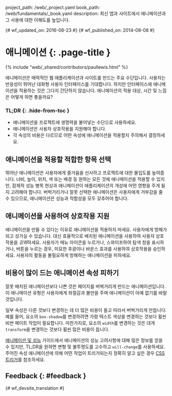 project_path: /web/_project.yaml book_path: /web/fundamentals/_book.yaml description: 최신 앱과 사이트에서 애니메이션과 그 사용에 대한 이해도를 높입니다.

{# wf_updated_on: 2016-08-23 #} {# wf_published_on: 2014-08-08 #}

# 애니메이션 {: .page-title }

{% include "web/_shared/contributors/paullewis.html" %}

애니메이션은 매력적인 웹 애플리케이션과 사이트를 만드는 주요 수단입니다. 사용자는 반응성이 뛰어난 대화형 사용자 인터페이스를 기대합니다. 하지만 인터페이스에 애니메이션을 적용하는 것은 그다지 간단하지 않습니다. 애니메이션의 적용 대상, 시간 및 느낌은 어떻게 하면 좋을까요?

### TL;DR {: .hide-from-toc }

* 애니메이션을 프로젝트에 생명력을 불어넣는 수단으로 사용하세요.
* 애니메이션은 사용자 상호작용을 지원해야 합니다.
* 각 속성의 비용은 다르므로 어떤 속성에 애니메이션을 적용할지 주의해서 결정하세요.

## 애니메이션을 적용할 적합한 항목 선택

뛰어난 애니메이션은 사용자에게 즐거움을 선사하고 프로젝트에 대한 몰입도를 높여줍니다. 너비, 높이, 위치, 색 또는 배경 등 원하는 모든 것에 애니메이션을 적용할 수 있지만, 잠재적 성능 병목 현상과 애니메이션이 애플리케이션의 개성에 어떤 영향을 주게 될지 고려해야 합니다. 버벅거리거나 잘못 선택한 애니메이션은 사용자에게 거부감을 줄 수 있으므로, 애니메이션은 성능과 적합성을 모두 갖추어야 합니다.

## 애니메이션을 사용하여 상호작용 지원

애니메이션을 만들 수 있다는 이유로 애니메이션을 적용하지 마세요. 사용자에게 방해가 되고 성가실 수 있습니다. 대신 효율적으로 배치된 애니메이션을 사용하여 사용자 상호작용을 *강화*하세요. 사용자가 메뉴 아이콘을 누르거나, 스와이프하여 탐색 창을 표시하거나, 버튼을 누르는 경우, 미묘한 후광이나 바운스 효과를 사용하여 상호작용을 승인하세요. 사용자의 활동을 불필요하게 방해하는 애니메이션을 피하세요.

## 비용이 많이 드는 애니메이션 속성 피하기

잘못 배치된 애니메이션보다 나쁜 것은 페이지를 버벅거리게 만드는 애니메이션입니다. 이 애니메이션 유형은 사용자에게 좌절감과 불만을 주며 애니메이션이 아예 없기를 바랄 것입니다.

일부 속성은 다른 것보다 변경하는 데 더 많은 비용이 들고 따라서 버벅거리게 만듭니다. 예를 들어, 요소의 `box-shadow`를 변경하려면 가령 텍스트 색상을 변경하는 것보다 휠씬 비싼 페이트 작업이 필요합니다. 마찬가지로, 요소의 `width`를 변경하는 것은 대개 `transform`을 변경하는 것보다 휠씬 많은 비용이 듭니다.

[애니메이션 및 성능](animations-and-performance) 가이드에서 애니메이션의 성능 고려사항에 대해 많은 정보를 얻을 수 있지만, TL;DR을 원하면 변형 및 불투명도를 고수하고 `will-change`를 사용하세요. 주어진 속성 애니메이션에 의해 어떤 작업이 트리거되는지 정확히 알고 싶은 경우 [CSS 트리거](http://csstriggers.com)를 참조하세요.

## Feedback {: #feedback }

{# wf_devsite_translation #}